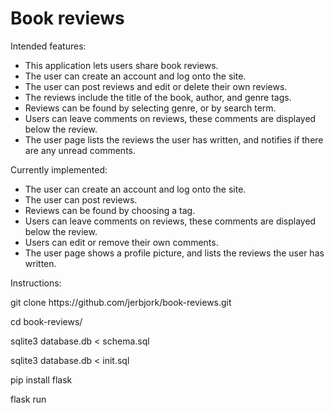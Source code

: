 # Book reviews
Intended features:
<ul>
<li>This application lets users share book reviews.</li>
<li>The user can create an account and log onto the site.</li>
<li>The user can post reviews and edit or delete their own reviews.</li>
<li>The reviews include the title of the book, author, and genre tags.</li>
<li>Reviews can be found by selecting genre, or by search term.</li>
<li>Users can leave comments on reviews, these comments are displayed below the review.</li>
<li>The user page lists the reviews the user has written, and notifies if there are any unread comments.</li>
</ul>

Currently implemented:
<ul>
<li>The user can create an account and log onto the site.</li>
<li>The user can post reviews.</li>
<li>Reviews can be found by choosing a tag.</li>
<li>Users can leave comments on reviews, these comments are displayed below the review.</li>
<li>Users can edit or remove their own comments.</li>
<li>The user page shows a profile picture, and lists the reviews the user has written.</li>
</ul>

Instructions:
<p>git clone https://github.com/jerbjork/book-reviews.git</p>
<p>cd book-reviews/</p>
<p>sqlite3 database.db < schema.sql</p>
<p>sqlite3 database.db < init.sql</p>
<p>pip install flask</p>
<p>flask run</p>
